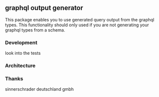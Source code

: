 ## graphql output generator

This package enables you to use generated query output from the graphql types.
This functionality should only used if you are not generating your graphql types
from a schema.

### Development

look into the tests

### Architecture

### Thanks

sinnerschrader deutschland gmbh
